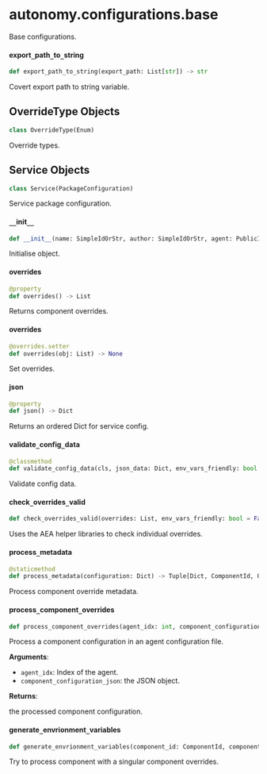 <a id="autonomy.configurations.base"></a>

# autonomy.configurations.base

Base configurations.

<a id="autonomy.configurations.base.export_path_to_string"></a>

#### export`_`path`_`to`_`string

```python
def export_path_to_string(export_path: List[str]) -> str
```

Covert export path to string variable.

<a id="autonomy.configurations.base.OverrideType"></a>

## OverrideType Objects

```python
class OverrideType(Enum)
```

Override types.

<a id="autonomy.configurations.base.Service"></a>

## Service Objects

```python
class Service(PackageConfiguration)
```

Service package configuration.

<a id="autonomy.configurations.base.Service.__init__"></a>

#### `__`init`__`

```python
def __init__(name: SimpleIdOrStr, author: SimpleIdOrStr, agent: PublicId, version: str = "", license_: str = "", aea_version: str = "", fingerprint: Optional[Dict[str, str]] = None, fingerprint_ignore_patterns: Optional[Sequence[str]] = None, description: str = "", number_of_agents: int = 4, build_entrypoint: Optional[str] = None, overrides: Optional[List] = None) -> None
```

Initialise object.

<a id="autonomy.configurations.base.Service.overrides"></a>

#### overrides

```python
@property
def overrides() -> List
```

Returns component overrides.

<a id="autonomy.configurations.base.Service.overrides"></a>

#### overrides

```python
@overrides.setter
def overrides(obj: List) -> None
```

Set overrides.

<a id="autonomy.configurations.base.Service.json"></a>

#### json

```python
@property
def json() -> Dict
```

Returns an ordered Dict for service config.

<a id="autonomy.configurations.base.Service.validate_config_data"></a>

#### validate`_`config`_`data

```python
@classmethod
def validate_config_data(cls, json_data: Dict, env_vars_friendly: bool = False) -> None
```

Validate config data.

<a id="autonomy.configurations.base.Service.check_overrides_valid"></a>

#### check`_`overrides`_`valid

```python
def check_overrides_valid(overrides: List, env_vars_friendly: bool = False) -> None
```

Uses the AEA helper libraries to check individual overrides.

<a id="autonomy.configurations.base.Service.process_metadata"></a>

#### process`_`metadata

```python
@staticmethod
def process_metadata(configuration: Dict) -> Tuple[Dict, ComponentId, OverrideType]
```

Process component override metadata.

<a id="autonomy.configurations.base.Service.process_component_overrides"></a>

#### process`_`component`_`overrides

```python
def process_component_overrides(agent_idx: int, component_configuration_json: Dict) -> Dict
```

Process a component configuration in an agent configuration file.

**Arguments**:

- `agent_idx`: Index of the agent.
- `component_configuration_json`: the JSON object.

**Returns**:

the processed component configuration.

<a id="autonomy.configurations.base.Service.generate_envrionment_variables"></a>

#### generate`_`envrionment`_`variables

```python
def generate_envrionment_variables(component_id: ComponentId, component_configuration_json: Dict) -> Dict
```

Try to process component with a singular component overrides.

